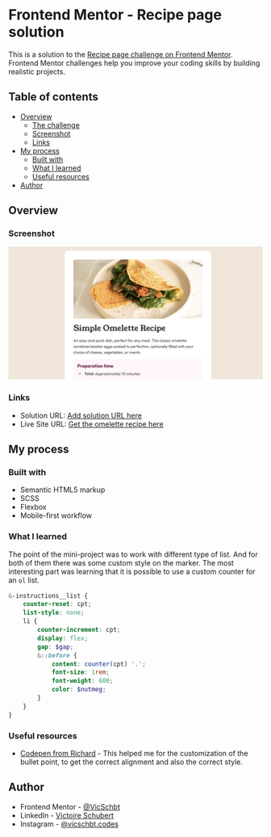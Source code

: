 # Frontend Mentor - Recipe page solution

This is a solution to the [Recipe page challenge on Frontend Mentor](https://www.frontendmentor.io/challenges/recipe-page-KiTsR8QQKm). Frontend Mentor challenges help you improve your coding skills by building realistic projects.

## Table of contents

- [Overview](#overview)
  - [The challenge](#the-challenge)
  - [Screenshot](#screenshot)
  - [Links](#links)
- [My process](#my-process)
  - [Built with](#built-with)
  - [What I learned](#what-i-learned)
  - [Useful resources](#useful-resources)
- [Author](#author)

## Overview

### Screenshot

![](./screenshots/screenshot.png)

### Links

- Solution URL: [Add solution URL here](https://your-solution-url.com)
- Live Site URL: [Get the omelette recipe here](https://vicschbt.github.io/PERSO-newbie-projects/projects/recipe-page/index.html)

## My process

### Built with

- Semantic HTML5 markup
- SCSS
- Flexbox
- Mobile-first workflow

### What I learned

The point of the mini-project was to work with different type of list. And for both of them there was some custom style on the marker. The most interesting part was learning that it is possible to use a custom counter for an `ol` list.

```scss
&-instructions__list {
	counter-reset: cpt;
	list-style: none;
	li {
		counter-increment: cpt;
		display: flex;
		gap: $gap;
		&::before {
			content: counter(cpt) '.';
			font-size: 1rem;
			font-weight: 600;
			color: $nutmeg;
		}
	}
}
```

### Useful resources

- [Codepen from Richard](https://codepen.io/rnbutler87/pen/BEQKvP) - This helped me for the customization of the bullet point, to get the correct alignment and also the correct style.

## Author

- Frontend Mentor - [@VicSchbt](https://www.frontendmentor.io/profile/VicSchbt)
- LinkedIn - [Victoire Schubert](www.linkedin.com/in/victoire-schubert)
- Instagram - [@vicschbt.codes](https://www.instagram.com/vicschbt.codes?igsh=OHczMzcwMWpjZm1p&utm_source=qr)
